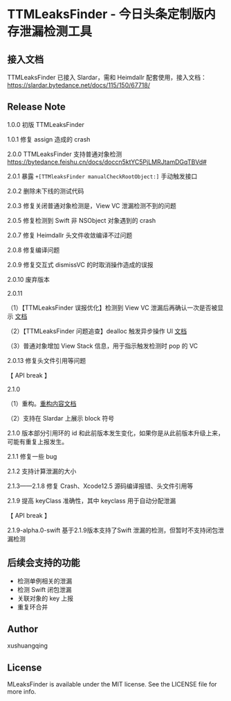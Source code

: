 # TTMLeaksFinder - 今日头条定制版内存泄漏检测工具

## 接入文档

TTMLeaksFinder 已接入 Slardar，需和 Heimdallr 配套使用，接入文档：https://slardar.bytedance.net/docs/115/150/67718/

## Release Note

1.0.0 初版 TTMLeaksFinder

1.0.1 修复 assign 造成的 crash

2.0.0 TTMLeaksFinder 支持普通对象检测 https://bytedance.feishu.cn/docs/doccn5ktYC5PjLMRJtamDGqTBVd#

2.0.1 暴露 `+[TTMleaksFinder manualCheckRootObject:]` 手动触发接口

2.0.2 删除未下线的测试代码

2.0.3 修复关闭普通对象检测是，View VC 泄漏检测不到的问题

2.0.5 修复检测到 Swift 非 NSObject 对象遇到的 crash

2.0.7 修复 Heimdallr 头文件收敛编译不过问题

2.0.8 修复编译问题

2.0.9 修复交互式 dismissVC 的时取消操作造成的误报

2.0.10 废弃版本

2.0.11 

（1）【TTMLeaksFinder 误报优化】检测到 View VC 泄漏后再确认一次是否被显示 [文档](https://bytedance.feishu.cn/docs/doccnbagGb2bQ8IYRfQXHpKei4d#)

（2）【TTMLeaksFinder 问题追查】dealloc 触发异步操作 UI [文档](https://bytedance.feishu.cn/wiki/wikcn5UTALdH26WXvvFK2YKZZMc)

（3）普通对象增加 View Stack 信息，用于指示触发检测时 pop 的 VC

2.0.13 修复头文件引用等问题


【 API break 】

2.1.0

（1）重构。[重构内容文档](https://bytedance.feishu.cn/wiki/wikcn1lhSqF51hEOBetmnI0T9Sf)

（2）支持在 Slardar 上展示 block 符号

2.1.0 版本部分引用环的 id 和此前版本发生变化，如果你是从此前版本升级上来，可能有重复上报发生。


2.1.1 修复一些 bug

2.1.2 支持计算泄漏的大小

2.1.3——2.1.8 修复 Crash、Xcode12.5 源码编译报错、头文件引用等

2.1.9 提高 keyClass 准确性，其中 keyclass 用于自动分配泄漏


【 API break 】

2.1.9-alpha.0-swift 基于2.1.9版本支持了Swift 泄漏的检测，但暂时不支持闭包泄漏检测


## 后续会支持的功能

* 检测单例相关的泄漏
* 检测 Swift 闭包泄漏
* 关联对象的 key 上报
* 重复环合并




## Author

xushuangqing

## License

MLeaksFinder is available under the MIT license. See the LICENSE file for more info.
